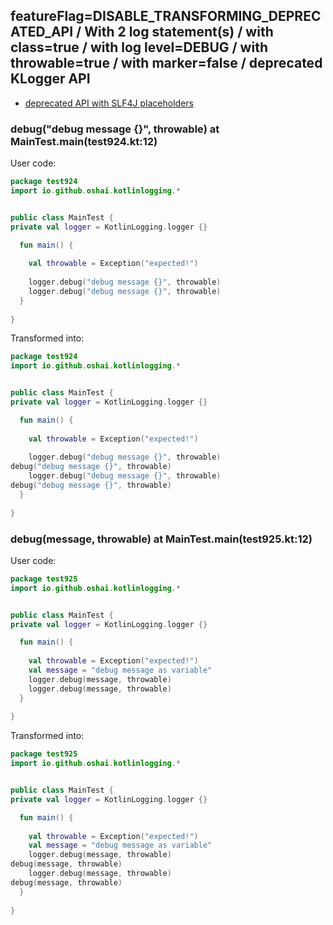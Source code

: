 ## featureFlag=DISABLE_TRANSFORMING_DEPRECATED_API / With 2 log statement(s) / with class=true / with log level=DEBUG / with throwable=true / with marker=false / deprecated KLogger API

* [deprecated API with SLF4J placeholders](deprecated-slf4j-placeholders.md)

###  debug("debug message {}", throwable) at MainTest.main(test924.kt:12)

User code:
```kotlin
package test924
import io.github.oshai.kotlinlogging.*


public class MainTest {
private val logger = KotlinLogging.logger {}

  fun main() {
    
    val throwable = Exception("expected!")
    
    logger.debug("debug message {}", throwable)
    logger.debug("debug message {}", throwable)
  }
  
}


```
  
Transformed into:
```kotlin
package test924
import io.github.oshai.kotlinlogging.*


public class MainTest {
private val logger = KotlinLogging.logger {}

  fun main() {
    
    val throwable = Exception("expected!")
    
    logger.debug("debug message {}", throwable)
debug("debug message {}", throwable)
    logger.debug("debug message {}", throwable)
debug("debug message {}", throwable)
  }
  
}


```

###  debug(message, throwable) at MainTest.main(test925.kt:12)

User code:
```kotlin
package test925
import io.github.oshai.kotlinlogging.*


public class MainTest {
private val logger = KotlinLogging.logger {}

  fun main() {
    
    val throwable = Exception("expected!")
    val message = "debug message as variable"
    logger.debug(message, throwable)
    logger.debug(message, throwable)
  }
  
}


```
  
Transformed into:
```kotlin
package test925
import io.github.oshai.kotlinlogging.*


public class MainTest {
private val logger = KotlinLogging.logger {}

  fun main() {
    
    val throwable = Exception("expected!")
    val message = "debug message as variable"
    logger.debug(message, throwable)
debug(message, throwable)
    logger.debug(message, throwable)
debug(message, throwable)
  }
  
}


```
